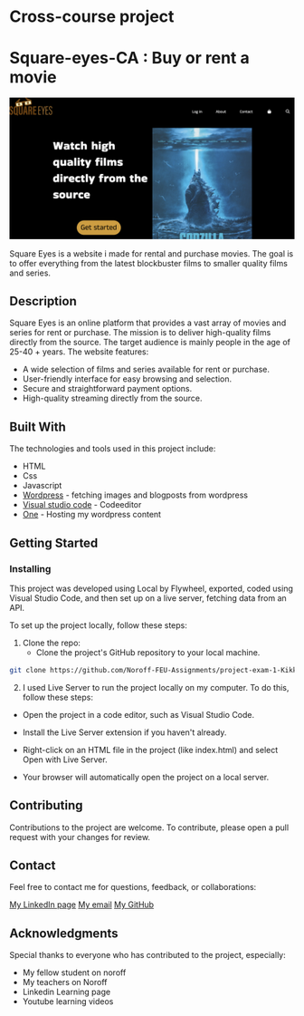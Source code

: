 # Cross-course project
# Square-eyes-CA : Buy or rent a movie

<img src="images/squareeyes.png" alt="Screenshot of the webpage">

 <!-- (https://user-images.githubusercontent.com/52622303/164316813-4b12d99f-aeb7-4069-85cf-e72b3a50ac99.png) -->

Square Eyes is a website i made for rental and purchase movies. The goal is to offer everything from the latest blockbuster films to smaller quality films and series. 

## Description

Square Eyes is an online platform that provides a vast array of movies and series for rent or purchase. The mission is to deliver high-quality films directly from the source. The target audience is mainly people in the age of 25-40 + years. The website features:

- A wide selection of films and series available for rent or purchase.
- User-friendly interface for easy browsing and selection.
- Secure and straightforward payment options.
- High-quality streaming directly from the source.

## Built With

The technologies and tools used in this project include:

- HTML
- Css
- Javascript
- [Wordpress](https://wordpress.org/) - fetching images and blogposts from wordpress
- [Visual studio code](https://code.visualstudio.com/) - Codeeditor
- [One](https://one.com/) - Hosting my wordpress content

## Getting Started

### Installing

This project was developed using Local by Flywheel, exported, coded using Visual Studio Code, and then set up on a live server, fetching data from an API.

To set up the project locally, follow these steps:

1. Clone the repo:
    - Clone the project's GitHub repository to your local machine.

```bash
git clone https://github.com/Noroff-FEU-Assignments/project-exam-1-Kikkiin
```

2. I used Live Server to run the project locally on my computer. To do this, follow these steps:

- Open the project in a code editor, such as Visual Studio Code.

- Install the Live Server extension if you haven't already.

- Right-click on an HTML file in the project (like index.html) and select Open with Live Server.

- Your browser will automatically open the project on a local server.

## Contributing

Contributions to the project are welcome. To contribute, please open a pull request with your changes for review.

## Contact

Feel free to contact me for questions, feedback, or collaborations:

[My LinkedIn page](https://www.linkedin.com/in/kristin-kristiansen-034878261/)
[My email](kristinkristiansen9@gmail.com)
[My GitHub](https://github.com/Kikkiin)

## Acknowledgments

Special thanks to everyone who has contributed to the project, especially:

- My fellow student on noroff
- My teachers on Noroff
- Linkedin Learning page
- Youtube learning videos